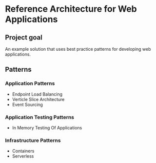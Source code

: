 # Reference Architecture for Web Applications

## Project goal

An example solution that uses best practice patterns for developing web applications.

## Patterns

### Application Patterns

* Endpoint Load Balancing
* Verticle Slice Architecture
* Event Sourcing

### Application Testing Patterns

* In Memory Testing Of Applications

### Infrastructure Patterns

* Containers
* Serverless



